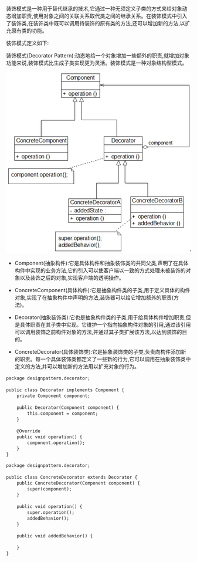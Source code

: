 装饰模式是一种用于替代继承的技术,它通过一种无须定义子类的方式来给对象动态增加职责,使用对象之间的关联关系取代类之间的继承关系。在装饰模式中引入了装饰类,在装饰类中既可以调用待装饰的原有类的方法,还可以增加新的方法,以扩充原有类的功能。

装饰模式定义如下:

装饰模式\(Decorator	Pattern\):动态地给一个对象增加一些额外的职责,就增加对象功能来说,装饰模式比生成子类实现更为灵活。装饰模式是一种对象结构型模式。



![](/assets/decoratorPattern.png)



* Component\(抽象构件\):它是具体构件和抽象装饰类的共同父类,声明了在具体构件中实现的业务方法,它的引入可以使客户端以一致的方式处理未被装饰的对象以及装饰之后的对象,实现客户端的透明操作。

* ConcreteComponent\(具体构件\):它是抽象构件类的子类,用于定义具体的构件对象,实现了在抽象构件中声明的方法,装饰器可以给它增加额外的职责\(方法\)。

* Decorator\(抽象装饰类\):它也是抽象构件类的子类,用于给具体构件增加职责,但是具体职责在其子类中实现。它维护一个指向抽象构件对象的引用,通过该引用可以调用装饰之前构件对象的方法,并通过其子类扩展该方法,以达到装饰的目的。

* ConcreteDecorator\(具体装饰类\):它是抽象装饰类的子类,负责向构件添加新的职责。每一个具体装饰类都定义了一些新的行为,它可以调用在抽象装饰类中定义的方法,并可以增加新的方法用以扩充对象的行为。

```
package designpattern.decorator;

public class Decorator implements Component {
    private Component component;

    public Decorator(Component component) {
        this.component = component;
    }

    @Override
    public void operation() {
        component.operation();
    }
}

```

```
package designpattern.decorator;

public class ConcreteDecorator extends Decorator {
    public ConcreteDecorator(Component component) {
        super(component);
    }

    public void operation() {
        super.operation();
        addedBehavior();
    }

    public void addedBehavior() {

    }
}

```



